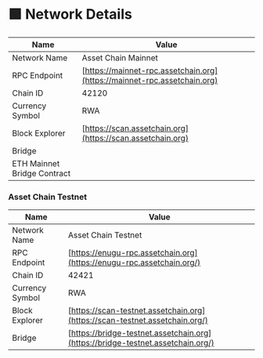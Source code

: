 # 🟩 Network Details

| Name                        | Value                                                                    |
| --------------------------- | ------------------------------------------------------------------------ |
| Network Name                | Asset Chain Mainnet                                                      |
| RPC Endpoint                | [https://mainnet-rpc.assetchain.org](https://mainnet-rpc.assetchain.org) |
| Chain ID                    | 42120                                                                    |
| Currency Symbol             | RWA                                                                      |
| Block Explorer              | [https://scan.assetchain.org](https://scan.assetchain.org)               |
| Bridge                      |                                                                          |
| ETH Mainnet Bridge Contract |                                                                          |

### Asset Chain Testnet <a href="#mode-testnet" id="mode-testnet"></a>

| Name            | Value                                                                           |
| --------------- | ------------------------------------------------------------------------------- |
| Network Name    | Asset Chain Testnet                                                             |
| RPC Endpoint    | [https://enugu-rpc.assetchain.org](https://enugu-rpc.assetchain.org/)           |
| Chain ID        | 42421                                                                           |
| Currency Symbol | RWA                                                                             |
| Block Explorer  | [https://scan-testnet.assetchain.org](https://scan-testnet.assetchain.org/)     |
| Bridge          | [https://bridge-testnet.assetchain.org](https://bridge-testnet.assetchain.org/) |
